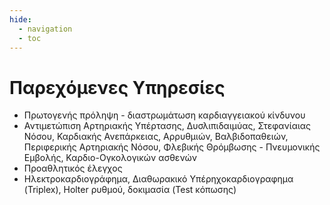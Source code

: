 ```yaml
---
hide:
  - navigation
  - toc
---
```


# Παρεχόμενες Υπηρεσίες

* Πρωτογενής πρόληψη - διαστρωμάτωση καρδιαγγειακού κίνδυνου
* Αντιμετώπιση Αρτηριακής Υπέρτασης, Δυσλιπιδαιμύας, Στεφανίαιας Νόσου, Καρδιακής Ανεπάρκειας, Αρρυθμιών, Βαλβιδοπαθειών, Περιφερικής Αρτηριακής Νόσου, Φλεβικής Θρόμβωσης - Πνευμονικής Εμβολής, Καρδιο-Ογκολογικών ασθενών
* Προαθλητικός έλεγχος
* Ηλεκτροκαρδιογράφημα, Διαθωρακικό Υπέρηχοκαρδιογραφημα (Triplex), Holter ρυθμού, δοκιμασία (Test κόπωσης)